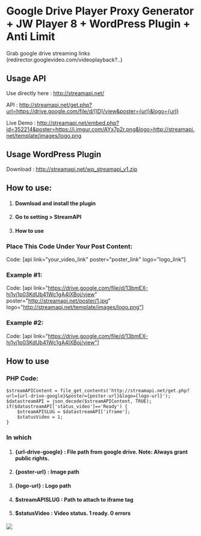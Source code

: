 # Google Drive Player Proxy Generator + JW Player 8 + WordPress Plugin + Anti Limit
Grab google drive streaming links (redirector.googlevideo.com/videoplayback?..)

## Usage API

Use directly here : <a href="http://streamapi.net/" rel="dofollow">http://streamapi.net/

API : http://streamapi.net/get.php?url=https://drive.google.com/file/d/[ID]/view&poster={url}&logo={url}

Live Demo : http://streamapi.net/embed.php?id=352214&poster=https://i.imgur.com/AYx7p2r.png&logo=http://streamapi.net/template/images/logo.png

## Usage WordPress Plugin

Download : http://streamapi.net/wp_streamapi_v1.zip

## How to use:
 
 1. #### Download and install the plugin
 2. #### Go to setting > StreamAPI
 3. #### How to use
 
### Place This Code Under Your Post Content:
 
Code:
[api link="your_video_link" poster="poster_link" logo="logo_link"]

### Example #1:
 
Code:
[api link="https://drive.google.com/file/d/13bmEX-hj1vj1p03KdUb41Wc1gA4IXBoj/view" poster="http://streamapi.net/poster/1.jpg" logo="http://streamapi.net/template/images/logo.png"]

### Example #2:
 
Code:
[api link="https://drive.google.com/file/d/13bmEX-hj1vj1p03KdUb41Wc1gA4IXBoj/view"]

## How to use

### PHP Code:

	$streamAPIContent = file_get_contents('http://streamapi.net/get.php?url={url-drive-google}&poster={poster-url}&logo={logo-url}');
	$datastreamAPI = json_decode($streamAPIContent, TRUE);
	if($datastreamAPI['status_video']=='Ready') {
		$streamAPISLUG = $datastreamAPI['iframe'];
		$statusVideo = 1;
	}
	

### In which
1. #### {url-drive-google} : File path from google drive. Note: Always grant public rights.
2. #### {poster-url} : Image path
3. #### {logo-url} : Logo path
4. #### $streamAPISLUG : Path to attach to iframe tag
5. #### $statusVideo : Video status. 1 ready. 0 errors


![](https://i.imgur.com/pkAyfgr.png)
